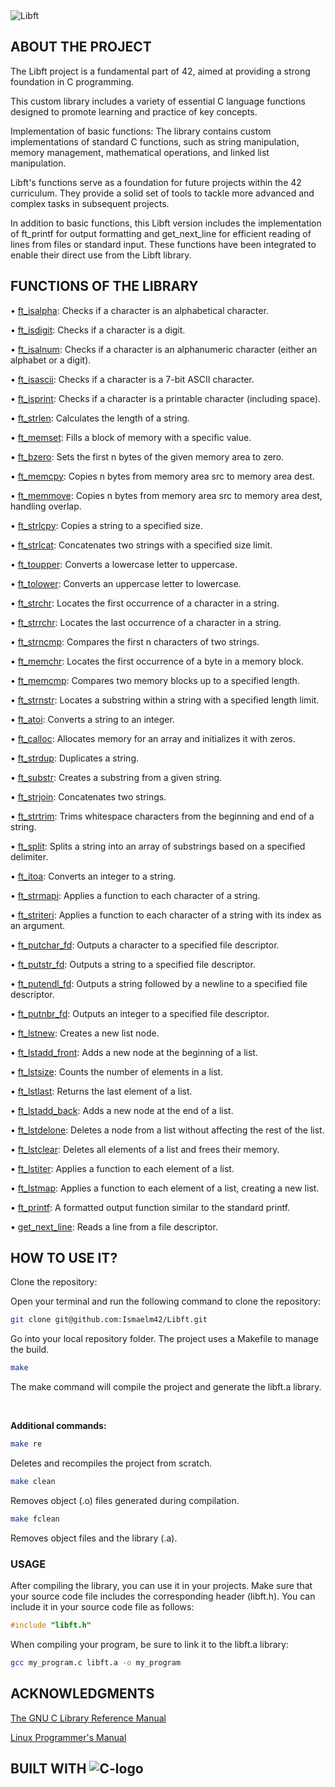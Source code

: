 <img alt="Libft" src="https://img.shields.io/badge/LIBFT-42-blue">

## ABOUT THE PROJECT

The Libft project is a fundamental part of 42, aimed at providing a strong foundation in C programming.

This custom library includes a variety of essential C language functions designed to promote learning and practice of key concepts.

Implementation of basic functions: The library contains custom implementations of standard C functions, such as string manipulation, memory management, mathematical operations, and linked list manipulation.

Libft's functions serve as a foundation for future projects within the 42 curriculum. They provide a solid set of tools to tackle more advanced and complex tasks in subsequent projects.

In addition to basic functions, this Libft version includes the implementation of ft_printf for output formatting and get_next_line for efficient reading of lines from files or standard input. These functions have been integrated to enable their direct use from the Libft library.

## FUNCTIONS OF THE LIBRARY

• [ft_isalpha](https://github.com/Ismaelm42/Libft/blob/main/libft/ft_isalpha.c): Checks if a character is an alphabetical character.

• [ft_isdigit](https://github.com/Ismaelm42/Libft/blob/main/libft/ft_isdigit.c): Checks if a character is a digit.

• [ft_isalnum](https://github.com/Ismaelm42/Libft/blob/main/libft/ft_isalnum.c): Checks if a character is an alphanumeric character (either an alphabet or a digit).

• [ft_isascii](https://github.com/Ismaelm42/Libft/blob/main/libft/ft_isascii.c): Checks if a character is a 7-bit ASCII character.

• [ft_isprint](https://github.com/Ismaelm42/Libft/blob/main/libft/ft_isprint.c): Checks if a character is a printable character (including space).

• [ft_strlen](https://github.com/Ismaelm42/Libft/blob/main/libft/ft_strlen.c): Calculates the length of a string.

• [ft_memset](https://github.com/Ismaelm42/Libft/blob/main/libft/ft_memset.c): Fills a block of memory with a specific value.

• [ft_bzero](https://github.com/Ismaelm42/Libft/blob/main/libft/ft_bzero.c): Sets the first n bytes of the given memory area to zero.

• [ft_memcpy](https://github.com/Ismaelm42/Libft/blob/main/libft/ft_memcpy.c): Copies n bytes from memory area src to memory area dest.

• [ft_memmove](https://github.com/Ismaelm42/Libft/blob/main/libft/ft_memmove.c): Copies n bytes from memory area src to memory area dest, handling overlap.

• [ft_strlcpy](https://github.com/Ismaelm42/Libft/blob/main/libft/ft_strlcpy.c): Copies a string to a specified size.

• [ft_strlcat](https://github.com/Ismaelm42/Libft/blob/main/libft/ft_strlcat.c): Concatenates two strings with a specified size limit.

• [ft_toupper](https://github.com/Ismaelm42/Libft/blob/main/libft/ft_toupper.c): Converts a lowercase letter to uppercase.

• [ft_tolower](https://github.com/Ismaelm42/Libft/blob/main/libft/ft_tolower.c): Converts an uppercase letter to lowercase.

• [ft_strchr](https://github.com/Ismaelm42/Libft/blob/main/libft/ft_strchr.c): Locates the first occurrence of a character in a string.

• [ft_strrchr](https://github.com/Ismaelm42/Libft/blob/main/libft/ft_strrchr.c): Locates the last occurrence of a character in a string.

• [ft_strncmp](https://github.com/Ismaelm42/Libft/blob/main/libft/ft_strncmp.c): Compares the first n characters of two strings.

• [ft_memchr](https://github.com/Ismaelm42/Libft/blob/main/libft/ft_memchr.c): Locates the first occurrence of a byte in a memory block.

• [ft_memcmp](https://github.com/Ismaelm42/Libft/blob/main/libft/ft_memcmp.c): Compares two memory blocks up to a specified length.

• [ft_strnstr](https://github.com/Ismaelm42/Libft/blob/main/libft/ft_strnstr.c): Locates a substring within a string with a specified length limit.

• [ft_atoi](https://github.com/Ismaelm42/Libft/blob/main/libft/ft_atoi.c): Converts a string to an integer.

• [ft_calloc](https://github.com/Ismaelm42/Libft/blob/main/libft/ft_calloc.c): Allocates memory for an array and initializes it with zeros.

• [ft_strdup](https://github.com/Ismaelm42/Libft/blob/main/libft/ft_strdup.c): Duplicates a string.

• [ft_substr](https://github.com/Ismaelm42/Libft/blob/main/libft/ft_substr.c): Creates a substring from a given string.

• [ft_strjoin](https://github.com/Ismaelm42/Libft/blob/main/libft/ft_strjoin.c): Concatenates two strings.

• [ft_strtrim](https://github.com/Ismaelm42/Libft/blob/main/libft/ft_strtrim.c): Trims whitespace characters from the beginning and end of a string.

• [ft_split](https://github.com/Ismaelm42/Libft/blob/main/libft/ft_split.c): Splits a string into an array of substrings based on a specified delimiter.

• [ft_itoa](https://github.com/Ismaelm42/Libft/blob/main/libft/ft_itoa.c): Converts an integer to a string.

• [ft_strmapi](https://github.com/Ismaelm42/Libft/blob/main/libft/ft_strmapi.c): Applies a function to each character of a string.

• [ft_striteri](https://github.com/Ismaelm42/Libft/blob/main/libft/ft_striteri.c): Applies a function to each character of a string with its index as an argument.

• [ft_putchar_fd](https://github.com/Ismaelm42/Libft/blob/main/libft/ft_putchar_fd.c): Outputs a character to a specified file descriptor.

• [ft_putstr_fd](https://github.com/Ismaelm42/Libft/blob/main/libft/ft_putstr_fd.c): Outputs a string to a specified file descriptor.

• [ft_putendl_fd](https://github.com/Ismaelm42/Libft/blob/main/libft/ft_putendl_fd.c): Outputs a string followed by a newline to a specified file descriptor.

• [ft_putnbr_fd](https://github.com/Ismaelm42/Libft/blob/main/libft/ft_putnbr_fd.c): Outputs an integer to a specified file descriptor.

• [ft_lstnew](https://github.com/Ismaelm42/Libft/blob/main/libft/ft_lstnew.c): Creates a new list node.

• [ft_lstadd_front](https://github.com/Ismaelm42/Libft/blob/main/libft/ft_lstadd_front_bonus.c): Adds a new node at the beginning of a list.

• [ft_lstsize](https://github.com/Ismaelm42/Libft/blob/main/libft/ft_lstsize_bonus.c): Counts the number of elements in a list.

• [ft_lstlast](https://github.com/Ismaelm42/Libft/blob/main/libft/ft_lstlast_bonus.c): Returns the last element of a list.

• [ft_lstadd_back](https://github.com/Ismaelm42/Libft/blob/main/libft/ft_lstadd_back_bonus.c): Adds a new node at the end of a list.

• [ft_lstdelone](https://github.com/Ismaelm42/Libft/blob/main/libft/ft_lstdelone_bonus.c): Deletes a node from a list without affecting the rest of the list.

• [ft_lstclear](https://github.com/Ismaelm42/Libft/blob/main/libft/ft_lstclear_bonus.c): Deletes all elements of a list and frees their memory.

• [ft_lstiter](https://github.com/Ismaelm42/Libft/blob/main/libft/ft_lstiter_bonus.c): Applies a function to each element of a list.

• [ft_lstmap](https://github.com/Ismaelm42/Libft/blob/main/libft/ft_lstmap_bonus.c): Applies a function to each element of a list, creating a new list.

• [ft_printf](https://github.com/Ismaelm42/Libft/blob/main/libft/ft_printf.c): A formatted output function similar to the standard printf.

• [get_next_line](https://github.com/Ismaelm42/Libft/blob/main/libft/get_next_line.c): Reads a line from a file descriptor.

## HOW TO USE IT?

Clone the repository:

Open your terminal and run the following command to clone the repository:

```sh
git clone git@github.com:Ismaelm42/Libft.git
```

Go into your local repository folder. The project uses a Makefile to manage the build.

```sh
make
```

The make command will compile the project and generate the libft.a library.

<br>

**Additional commands:**

```sh
make re
```

Deletes and recompiles the project from scratch.

```sh
make clean
```

Removes object (.o) files generated during compilation.

```sh
make fclean
```

Removes object files and the library (.a).

### USAGE

After compiling the library, you can use it in your projects. Make sure that your source code file includes the corresponding header (libft.h). You can include it in your source code file as follows:

```c
#include "libft.h"
```

When compiling your program, be sure to link it to the libft.a library:

```sh
gcc my_program.c libft.a -o my_program
```

## ACKNOWLEDGMENTS

[The GNU C Library Reference Manual](https://www.gnu.org/software/libc/manual/pdf/libc.pdf)

[Linux Programmer's Manual](https://man7.org/linux/man-pages/dir_section_3.html)


## BUILT WITH <img alt="C-logo" src="https://img.shields.io/badge/C-cdcdcd?style=for-the-badge&logo=Cplusplus&logoColor=2979ff">
